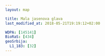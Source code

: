 ```yaml
---
layout: map

title: Mala jasenova glava
last_modified_at: 2018-05-21T19:19:12+02:00

WDPA: [145141]
BioRaS: [434]
geoSrbija:
  L1_183: [32]
---
```

